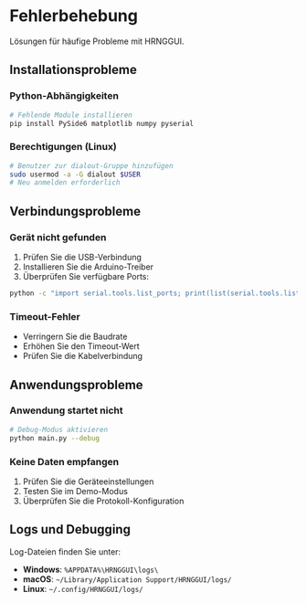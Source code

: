 # Fehlerbehebung

Lösungen für häufige Probleme mit HRNGGUI.

## Installationsprobleme

### Python-Abhängigkeiten

```bash
# Fehlende Module installieren
pip install PySide6 matplotlib numpy pyserial
```

### Berechtigungen (Linux)

```bash
# Benutzer zur dialout-Gruppe hinzufügen
sudo usermod -a -G dialout $USER
# Neu anmelden erforderlich
```

## Verbindungsprobleme

### Gerät nicht gefunden

1. Prüfen Sie die USB-Verbindung
2. Installieren Sie die Arduino-Treiber
3. Überprüfen Sie verfügbare Ports:

```bash
python -c "import serial.tools.list_ports; print(list(serial.tools.list_ports.comports()))"
```

### Timeout-Fehler

- Verringern Sie die Baudrate
- Erhöhen Sie den Timeout-Wert
- Prüfen Sie die Kabelverbindung

## Anwendungsprobleme

### Anwendung startet nicht

```bash
# Debug-Modus aktivieren
python main.py --debug
```

### Keine Daten empfangen

1. Prüfen Sie die Geräteeinstellungen
2. Testen Sie im Demo-Modus
3. Überprüfen Sie die Protokoll-Konfiguration

## Logs und Debugging

Log-Dateien finden Sie unter:

- **Windows**: `%APPDATA%\HRNGGUI\logs\`
- **macOS**: `~/Library/Application Support/HRNGGUI/logs/`
- **Linux**: `~/.config/HRNGGUI/logs/`
